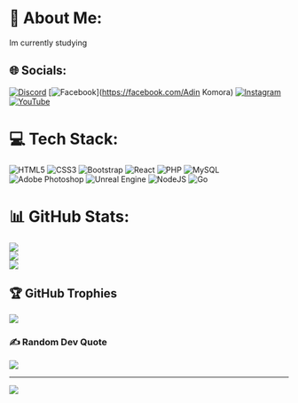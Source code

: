 # 💫 About Me:
Im currently studying


## 🌐 Socials:
[![Discord](https://img.shields.io/badge/Discord-%237289DA.svg?logo=discord&logoColor=white)](https://discord.gg/adin288) [![Facebook](https://img.shields.io/badge/Facebook-%231877F2.svg?logo=Facebook&logoColor=white)](https://facebook.com/Adin Komora) [![Instagram](https://img.shields.io/badge/Instagram-%23E4405F.svg?logo=Instagram&logoColor=white)](https://instagram.com/kadric416) [![YouTube](https://img.shields.io/badge/YouTube-%23FF0000.svg?logo=YouTube&logoColor=white)](https://youtube.com/@https://www.youtube.com/@AdinKomora) 

# 💻 Tech Stack:
![HTML5](https://img.shields.io/badge/html5-%23E34F26.svg?style=for-the-badge&logo=html5&logoColor=white) ![CSS3](https://img.shields.io/badge/css3-%231572B6.svg?style=for-the-badge&logo=css3&logoColor=white) ![Bootstrap](https://img.shields.io/badge/bootstrap-%238511FA.svg?style=for-the-badge&logo=bootstrap&logoColor=white) ![React](https://img.shields.io/badge/react-%2320232a.svg?style=for-the-badge&logo=react&logoColor=%2361DAFB) ![PHP](https://img.shields.io/badge/php-%23777BB4.svg?style=for-the-badge&logo=php&logoColor=white) ![MySQL](https://img.shields.io/badge/mysql-4479A1.svg?style=for-the-badge&logo=mysql&logoColor=white) ![Adobe Photoshop](https://img.shields.io/badge/adobe%20photoshop-%2331A8FF.svg?style=for-the-badge&logo=adobe%20photoshop&logoColor=white) ![Unreal Engine](https://img.shields.io/badge/unrealengine-%23313131.svg?style=for-the-badge&logo=unrealengine&logoColor=white) ![NodeJS](https://img.shields.io/badge/node.js-6DA55F?style=for-the-badge&logo=node.js&logoColor=white) ![Go](https://img.shields.io/badge/go-%2300ADD8.svg?style=for-the-badge&logo=go&logoColor=white)
# 📊 GitHub Stats:
![](https://github-readme-stats.vercel.app/api?username=adinZMP&theme=dark&hide_border=false&include_all_commits=false&count_private=false)<br/>
![](https://github-readme-streak-stats.herokuapp.com/?user=adinZMP&theme=dark&hide_border=false)<br/>
![](https://github-readme-stats.vercel.app/api/top-langs/?username=adinZMP&theme=dark&hide_border=false&include_all_commits=false&count_private=false&layout=compact)

## 🏆 GitHub Trophies
![](https://github-profile-trophy.vercel.app/?username=adinZMP&theme=radical&no-frame=false&no-bg=true&margin-w=4)

### ✍️ Random Dev Quote
![](https://quotes-github-readme.vercel.app/api?type=horizontal&theme=radical)

---
[![](https://visitcount.itsvg.in/api?id=adinZMP&icon=0&color=0)](https://visitcount.itsvg.in)

<!-- Proudly created with GPRM ( https://gprm.itsvg.in ) -->
